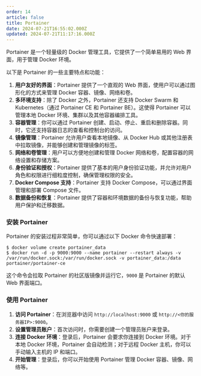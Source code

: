 ```yaml
---
order: 14
article: false
title: Portainer
date: 2024-07-21T16:55:02.000Z
updated: 2024-07-21T11:17:16.000Z
---
```

Portainer 是一个轻量级的 Docker 管理工具，它提供了一个简单易用的 Web 界面，用于管理 Docker 环境。

以下是 Portainer 的一些主要特点和功能：

1. **用户友好的界面**：Portainer 提供了一个直观的 Web 界面，使用户可以通过图形化的方式来管理 Docker 容器、镜像、网络和卷。
2. **多环境支持**：除了 Docker 之外，Portainer 还支持 Docker Swarm 和 Kubernetes（通过 Portainer CE 和 Portainer BE）。这使得 Portainer 可以管理本地 Docker 环境、集群以及其他容器编排工具。
3. **容器管理**：你可以通过 Portainer 创建、启动、停止、重启和删除容器。同时，它还支持容器日志的查看和控制台的访问。
4. **镜像管理**：Portainer 允许用户查看本地镜像、从 Docker Hub 或其他注册表中拉取镜像，并能够创建和管理镜像的标签。
5. **网络和卷管理**：用户可以方便地创建和管理 Docker 网络和卷，配置容器的网络设置和存储方案。
6. **身份验证和授权**：Portainer 提供了基本的用户身份验证功能，并允许对用户角色和权限进行细粒度控制，确保管理权限的安全。
7. **Docker Compose 支持**：Portainer 支持 Docker Compose，可以通过界面管理和部署 Compose 文件。
8. **数据备份和恢复**：Portainer 提供了容器和环境数据的备份与恢复功能，帮助用户保护和迁移数据。

### 安装 Portainer

Portainer 的安装过程非常简单，你可以通过以下 Docker 命令快速部署：

```console
$ docker volume create portainer_data
$ docker run -d -p 9000:9000 --name portainer --restart always -v /var/run/docker.sock:/var/run/docker.sock -v portainer_data:/data portainer/portainer-ce
```

这个命令会拉取 Portainer 的社区版镜像并运行它，`9000`​ 是 Portainer 的默认 Web 界面端口。

### 使用 Portainer

1. **访问 Portainer**：在浏览器中访问 `http://localhost:9000`​ 或 `http://<你的服务器IP>:9000`​。
2. **设置管理员账户**：首次访问时，你需要创建一个管理员账户来登录。
3. **连接 Docker 环境**：登录后，Portainer 会要求你连接到 Docker 环境。对于本地 Docker 环境，Portainer 会自动检测；对于远程 Docker 主机，你可以手动输入主机的 IP 和端口。
4. **开始管理**：登录后，你可以开始使用 Portainer 管理 Docker 容器、镜像、网络等。
